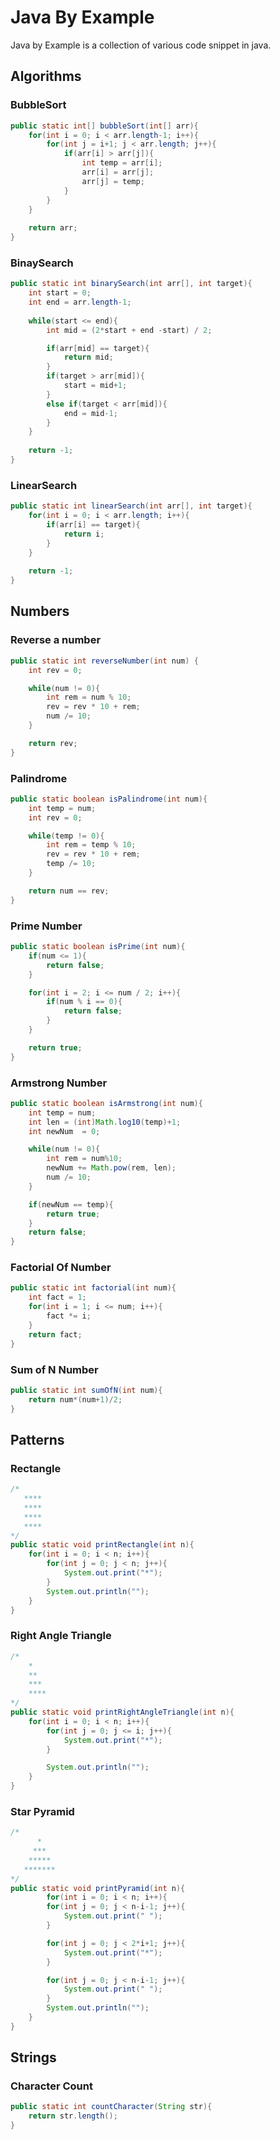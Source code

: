 # Java By Example
Java by Example is a collection of various code snippet in java.

## Algorithms

### BubbleSort
```java
public static int[] bubbleSort(int[] arr){
    for(int i = 0; i < arr.length-1; i++){
        for(int j = i+1; j < arr.length; j++){
            if(arr[i] > arr[j]){
                int temp = arr[i];
                arr[i] = arr[j];
                arr[j] = temp;
            }
        }
    }
        
    return arr;
}
```

### BinaySearch
```java
public static int binarySearch(int arr[], int target){
    int start = 0;
    int end = arr.length-1;
    
    while(start <= end){
        int mid = (2*start + end -start) / 2;

        if(arr[mid] == target){
            return mid;
        }
        if(target > arr[mid]){
            start = mid+1;
        }
        else if(target < arr[mid]){
            end = mid-1;
        }
    }
    
    return -1;
} 
``` 

### LinearSearch
```java
public static int linearSearch(int arr[], int target){
    for(int i = 0; i < arr.length; i++){
        if(arr[i] == target){
            return i;
        }
    }
    
    return -1;
} 
```


## Numbers

### Reverse a number
```java
public static int reverseNumber(int num) {
    int rev = 0;

    while(num != 0){
        int rem = num % 10;
        rev = rev * 10 + rem;
        num /= 10;
    }

    return rev;
} 
```

### Palindrome 
```java
public static boolean isPalindrome(int num){
    int temp = num;
    int rev = 0;

    while(temp != 0){
        int rem = temp % 10;
        rev = rev * 10 + rem;
        temp /= 10;
    }

    return num == rev;
} 
```

### Prime Number
```java
public static boolean isPrime(int num){
    if(num <= 1){
        return false;
    }

    for(int i = 2; i <= num / 2; i++){
        if(num % i == 0){
            return false;
        }
    }

    return true;
}
```

### Armstrong Number
```java
public static boolean isArmstrong(int num){
    int temp = num;
    int len = (int)Math.log10(temp)+1;
    int newNum  = 0;

    while(num != 0){
        int rem = num%10;
        newNum += Math.pow(rem, len);
        num /= 10;
    }

    if(newNum == temp){
        return true;
    }
    return false;
} 
```

### Factorial Of Number
```java
public static int factorial(int num){
    int fact = 1;
    for(int i = 1; i <= num; i++){
        fact *= i;
    }
    return fact;
} 
```

### Sum of N Number
```java
public static int sumOfN(int num){
    return num*(num+1)/2;
} 
```

## Patterns

### Rectangle
```java
/*
   ****
   ****
   ****
   **** 
*/
public static void printRectangle(int n){
    for(int i = 0; i < n; i++){
        for(int j = 0; j < n; j++){
            System.out.print("*");
        }
        System.out.println("");
    }
} 
```

### Right Angle Triangle
```java
/*
    *
    **
    ***
    ****
*/
public static void printRightAngleTriangle(int n){
    for(int i = 0; i < n; i++){
        for(int j = 0; j <= i; j++){
            System.out.print("*");
        }

        System.out.println("");
    }
}
```

### Star Pyramid
```java
/*
      *
     ***
    *****
   *******
*/
public static void printPyramid(int n){
        for(int i = 0; i < n; i++){
        for(int j = 0; j < n-i-1; j++){
            System.out.print(" ");
        }

        for(int j = 0; j < 2*i+1; j++){
            System.out.print("*");
        }

        for(int j = 0; j < n-i-1; j++){
            System.out.print(" ");
        }
        System.out.println("");
    }
}
```

## Strings

### Character Count
```java
public static int countCharacter(String str){
    return str.length();
} 
```
